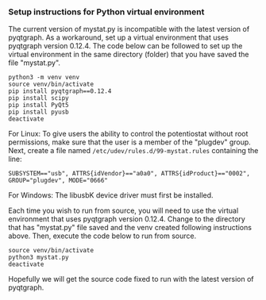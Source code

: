 ### Setup instructions for Python virtual environment

The current version of mystat.py is incompatible with the latest version of pyqtgraph.  As a workaround, set up a virtual environment that uses pyqtgraph version 0.12.4.  The code below can be followed to set up the virtual environment in the same directory (folder) that you have saved the file "mystat.py".

```
python3 -m venv venv
source venv/bin/activate
pip install pyqtgraph==0.12.4
pip install scipy
pip install PyQt5
pip install pyusb
deactivate
```

For Linux: To give users the ability to control the potentiostat without root permissions, make sure that the user is a member of the "plugdev" group.  Next, create a file named `/etc/udev/rules.d/99-mystat.rules` containing the line:

```
SUBSYSTEM=="usb", ATTRS{idVendor}=="a0a0", ATTRS{idProduct}=="0002", GROUP="plugdev", MODE="0666"
```

For Windows: The libusbK device driver must first be installed.

Each time you wish to run from source, you will need to use the virtual environment that uses pyqtgraph version 0.12.4.  Change to the directory that has "mystat.py" file saved and the venv created following instructions above.  Then, execute the code below to run from source.

```
source venv/bin/activate
python3 mystat.py
deactivate
```

Hopefully we will get the source code fixed to run with the latest version of pyqtgraph.
